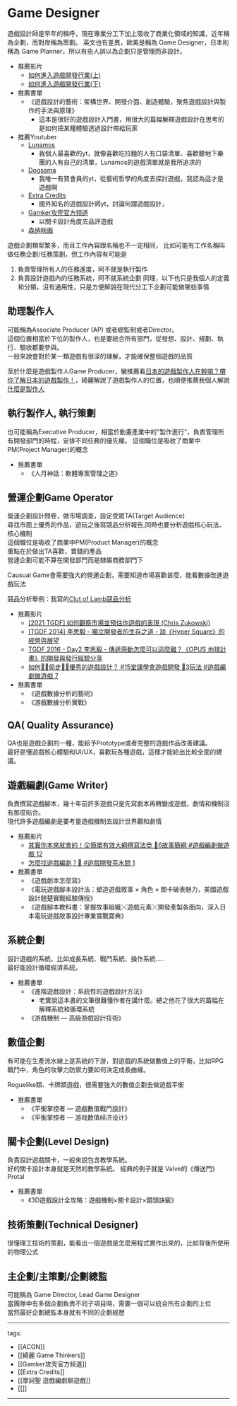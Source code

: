 # Game Designer

遊戲設計師是早年的稱呼，現在專業分工下加上吸收了商業化領域的知識，近年稱為企劃，而對岸稱為策劃。
英文也有差異，歐美是稱為 Game Designer，日本則稱為 Game Planner，所以有些人誤以為企劃只是管理而非設計。

* 推薦影片
  * [如何進入遊戲開發行業(上)](https://youtu.be/0MCTJfmuTyU)
  * [如何進入遊戲開發行業(下)](https://youtu.be/VXWpZJqLe28)
* 推薦書單
  * 《遊戲設計的藝術：架構世界、開發介面、創造體驗，聚焦遊戲設計與製作的手法與原理》
    * 這本是很好的遊戲設計入門書，用很大的篇幅解釋遊戲設計在思考的是如何把某種體驗透過設計帶給玩家
* 推薦Youtuber
  * [Lunamos](https://www.youtube.com/c/LunamosGaming)
    * 我個人最喜歡的yt，就像喜歡吃拉麵的人有口袋清單、喜歡聽地下樂團的人有自己的清單，Lunamos的遊戲清單就是我所追求的
  * [Dogsama](https://www.youtube.com/c/dogsama)
    * 我唯一有買會員的yt，從藝術哲學的角度去探討遊戲，我認為這才是遊戲啊
  * [Extra Credits](https://www.youtube.com/extracredits)
    * 國外知名的遊戲設計師yt，討論何謂遊戲設計，
  * [Gamker攻壳官方频道](https://www.youtube.com/channel/UCLgGLSFMZQB8c0WGcwE49Gw)
    * 以關卡設計角度去品評遊戲
  * [森纳映画](https://www.youtube.com/c/SONAR%E6%A3%AE%E7%BA%B3%E6%98%A0%E7%94%BB)

遊戲企劃類型繁多，而且工作內容跟名稱也不一定相同，
比如可能有工作名稱叫做任務企劃/任務策劃，但工作內容有可能是
1. 負責管理所有人的任務進度，阿不就是執行製作
2. 負責設計遊戲內的任務系統，阿不就系統企劃
同理，以下也只是我個人的定義和分類，沒有通用性，只是方便解說在現代分工下企劃可能做哪些事情

## 助理製作人
可能稱為Associate Producer (AP) 或者總監制或者Director。  
這個位置相當於下位的製作人，也是要統合所有部門，從發想、設計、規劃、執行、驗收都要參與。  
一般來說會對於某一類遊戲有很深的理解，才能確保整個遊戲的品質

至於什麼是遊戲製作人Game Producer，蠻推薦看[日本的遊戲製作人在幹嘛？帶你了解日本的遊戲製作！](https://www.youtube.com/watch?v=lMTnk1b3_ko)，綺麗解說了遊戲製作人的位置，也順便推薦我個人解說[什麼是製作人](https://www.youtube.com/watch?v=K_JkVtOrc3M)

## 執行製作人, 執行策劃
也可能稱為Executive Producer，相當於動畫產業中的"製作進行"，負責管理所有開發部門的時程，安排不同任務的優先權。
這個職位是吸收了商業中PM(Project Manager)的概念

* 推薦書單
  * 《人月神話：軟體專案管理之道》

## 營運企劃Game Operator
營運企劃設計問卷，做市場調查，設定受眾TA(Target Audience)  
尋找市面上優秀的作品，遊玩之後寫競品分析報告,同時也要分析遊戲核心玩法、核心機制  
這個職位是吸收了商業中PM(Product Manager)的概念  
重點在於做出TA喜歡，賣錢的產品  
營運企劃可能不算在開發部門而是隸屬商務部門下

Causual Game會需要強大的營運企劃，需要知道市場喜歡甚麼，能看數據改進遊戲玩法  

競品分析舉例：我寫的[Clut of Lamb競品分析](http://www.posetmage.com/resume/CompetitiveAnalysis/Cult%20of%20the%20Lamb/)

* 推薦影片
  * [[2021 TGDF] 如何觀察市場並預估你遊戲的表現 (Chris Zukowski)](https://www.youtube.com/watch?v=4qrUmVYp76I) 
  * [[TGDF 2014] 李思毅 - 獨立開發者的生存之道 - 談《Hyper Square》的經營與展望](https://youtu.be/Vcdzg3-O5E0)
  * [TGDF 2016 - Day2 李思毅 - 傳遞感動怎麼可以這麼難？《OPUS 地球計畫》的開發與發行經驗分享](https://youtu.be/HG3vME5zZFA)
  * [如何🦹‍♂️偷走🦹‍♀️優秀的遊戲設計？ #15堂課學會遊戲開發 🔧3玩法 #遊戲編劇做遊戲 7 ](https://youtu.be/YbygOXP07WY)  
* 推薦書單
  * 《遊戲數據分析的藝術》
  * 《游戲數據分析實戰》

## QA( Quality Assurance)
QA也是遊戲企劃的一種，能給予Prototype或者完整的遊戲作品改善建議。  
最好是懂遊戲核心體驗和UI/UX，喜歡玩各種遊戲，這樣才能給出比較全面的建議。

## 遊戲編劇(Game Writer)
負責撰寫遊戲腳本，幾十年前許多遊戲只是先寫劇本再轉變成遊戲，劇情和機制沒有那麼貼合。  
現代許多遊戲編劇是要考量遊戲機制去設計世界觀和劇情

* 推薦影片
  * [其實你本來就會的！😲簡單有效大綱撰寫法😎 🔧6故事簡綱 #遊戲編劇做遊戲 12](https://youtu.be/HkZMQc2wYUg)
  * [怎麼找遊戲編劇？🤔 #遊戲開發茶水間 1](https://youtu.be/FcpuNRpRzyI)
* 推薦書單
  * 《遊戲劇本怎麼寫》
  * 《電玩遊戲腳本設計法：塑造遊戲敘事 × 角色 × 關卡破表魅力，美國遊戲設計翹楚實戰經驗傳授》
  * 《遊戲腳本教科書：掌握故事組織╳遊戲元素╳開發產製各面向，深入日本電玩遊戲敘事設計專業實戰寶典》

## 系統企劃
設計遊戲的系統，比如成長系統、戰鬥系統、操作系統.....  
最好能設計循環經濟系統。

* 推薦書單
  * 《進階遊戲設計：系統性的遊戲設計方法》
    * 老實說這本書的文筆很難懂作者在講什麼。總之他花了很大的篇幅在解釋系統和循環系統
  * 《游戲機制 — 高級游戲設計技術》

## 數值企劃
有可能在生產流水線上是系統的下游，對遊戲的系統做數值上的平衡，比如RPG戰鬥中，角色的攻擊力防禦力要如何決定成長曲線。

Roguelike類、卡牌類遊戲，很需要強大的數值企劃去做遊戲平衡

* 推薦書單
  * 《平衡掌控者 — 遊戲數值戰鬥設計》
  * 《平衡掌控者 ― 游戏数值经济设计》

## 關卡企劃(Level Design)
負責設計遊戲關卡，一般來說包含教學系統。  
好的關卡設計本身就是天然的教學系統。 經典的例子就是 Valve的《傳送門》 Protal

* 推薦書單
  * 《3D遊戲設計全攻略：遊戲機制×關卡設計×鏡頭訣竅》

## 技術策劃(Technical Designer)
很懂理工技術的策劃，能看出一個遊戲是怎麼用程式實作出來的，比如背後所使用的物理公式


## 主企劃/主策劃/企劃總監
可能稱為 Game Director, Lead Game Designer  
當團隊中有多個企劃負責不同子項目時，需要一個可以統合所有企劃的上位  
當然最好企劃總監本身就有不同的企劃經歷


---
tags:
  - [[ACGN]]
  - [[綺麗 Game Thinkers]]
  - [[Gamker攻壳官方频道]]
  - [[Extra Credits]]
  - [[摩訶聖 遊戲編劇聊遊戲]]
  - [[]]
---
